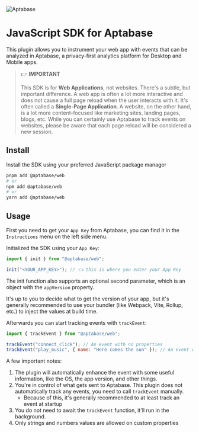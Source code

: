 ![Aptabase](https://aptabase.com/og.png)

# JavaScript SDK for Aptabase

This plugin allows you to instrument your web app with events that can be analyzed in Aptabase, a privacy-first analytics platform for Desktop and Mobile apps.

> 👉 **IMPORTANT**
>
> This SDK is for **Web Applications**, not websites. There's a subtle, but important difference. A web app is often a lot more interactive and does not cause a full page reload when the user interacts with it. It's often called a **Single-Page Application**. A website, on the other hand, is a lot more content-focused like marketing sites, landing pages, blogs, etc. While you can certainly use Aptabase to track events on websites, please be aware that each page reload will be considered a new session.

## Install

Install the SDK using your preferred JavaScript package manager

```bash
pnpm add @aptabase/web
# or
npm add @aptabase/web
# or
yarn add @aptabase/web
```

## Usage

First you need to get your `App Key` from Aptabase, you can find it in the `Instructions` menu on the left side menu.

Initialized the SDK using your `App Key`:

```js
import { init } from "@aptabase/web";

init("<YOUR_APP_KEY>"); // 👈 this is where you enter your App Key
```

The init function also supports an optional second parameter, which is an object with the `appVersion` property.

It's up to you to decide what to get the version of your app, but it's generally recommended to use your bundler (like Webpack, Vite, Rollup, etc.) to inject the values at build time.

Afterwards you can start tracking events with `trackEvent`:

```js
import { trackEvent } from "@aptabase/web";

trackEvent("connect_click"); // An event with no properties
trackEvent("play_music", { name: "Here comes the sun" }); // An event with a custom property
```

A few important notes:

1. The plugin will automatically enhance the event with some useful information, like the OS, the app version, and other things.
2. You're in control of what gets sent to Aptabase. This plugin does not automatically track any events, you need to call `trackEvent` manually.
   - Because of this, it's generally recommended to at least track an event at startup
3. You do not need to await the `trackEvent` function, it'll run in the background.
4. Only strings and numbers values are allowed on custom properties
